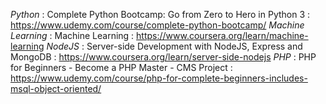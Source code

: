 *Python*           : Complete Python Bootcamp: Go from Zero to Hero in Python 3 : https://www.udemy.com/course/complete-python-bootcamp/
*Machine Learning* : Machine Learning                                           : https://www.coursera.org/learn/machine-learning
*NodeJS*           : Server-side Development with NodeJS, Express and MongoDB   : https://www.coursera.org/learn/server-side-nodejs
*PHP*              : PHP for Beginners - Become a PHP Master - CMS Project      : https://www.udemy.com/course/php-for-complete-beginners-includes-msql-object-oriented/
